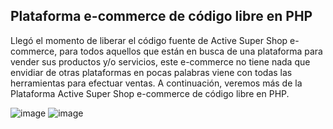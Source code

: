 ## Plataforma e-commerce de código libre en PHP
Llegó el momento de liberar el código fuente de Active Super Shop e-commerce, para todos aquellos que están en busca de una plataforma para vender sus productos y/o servicios, 
este e-commerce no tiene nada que envidiar de otras plataformas en pocas palabras viene con todas las herramientas para efectuar ventas. A continuación, veremos más de la Plataforma 
Active Super Shop e-commerce de código libre en PHP.

![image](https://github.com/user-attachments/assets/01221ba4-1d2e-41af-9049-427c6e86e93d)
![image](https://github.com/user-attachments/assets/01221ba4-1d2e-41af-9049-427c6e86e93d)

